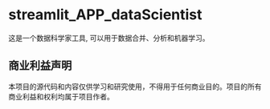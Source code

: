 # streamlit_APP_dataScientist
这是一个数据科学家工具, 可以用于数据合并、分析和机器学习。

## 商业利益声明
本项目的源代码和内容仅供学习和研究使用，不得用于任何商业目的。项目的所有商业利益和权利均属于项目作者。

